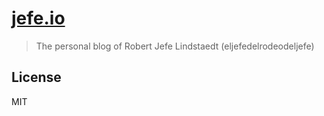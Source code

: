 # [jefe.io](https://jefe.io)

> The personal blog of Robert Jefe Lindstaedt (eljefedelrodeodeljefe)

## License

MIT